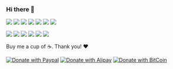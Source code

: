 ### Hi there 👋

![](https://img.shields.io/badge/JavaScript-120A3B?style=for-the-badge&logo=javascript)
![](https://img.shields.io/badge/TypeScript-D8E4F7?style=for-the-badge&logo=typescript)
![](https://img.shields.io/badge/CSS3-1572B6?style=for-the-badge&logo=css3)
![](https://img.shields.io/badge/HTML5-F5DAAB?style=for-the-badge&logo=html5)
![](https://img.shields.io/badge/C%23-239120?style=for-the-badge&logo=csharp)
![](https://img.shields.io/badge/Java-007396?style=for-the-badge&logo=java)
![](https://img.shields.io/badge/Python-97B6FB?style=for-the-badge&logo=python)

![](https://img.shields.io/badge/Node.js-AADDAA?style=for-the-badge&logo=node.js)
![](https://img.shields.io/badge/Angular-DD0031?style=for-the-badge&logo=angular)
![](https://img.shields.io/badge/Vue-2A703D?style=for-the-badge&logo=vue.js)
![](https://img.shields.io/badge/Unity-020202?style=for-the-badge&logo=unity)
![](https://img.shields.io/badge/Android%20Development-545454?style=for-the-badge&logo=androidstudio)
![](https://img.shields.io/badge/GraphQL-610028?style=for-the-badge&logo=graphql)

Buy me a cup of ☕️. Thank you! ❤️

[![Donate with Paypal](https://apollowayne.me/donate_paypal.svg)](https://www.paypal.me/WSapollo/5USD)
[![Donate with Alipay](https://apollowayne.me/donate_alipay.svg)](https://apollowayne.me/alipay.html?amount=20.00&url=https://qr.alipay.com/fkx03883k0k6zcocuduxn70)
[![Donate with BitCoin](https://apollowayne.me/donate_bitcoin.svg)](https://apollowayne.me/bitcoin.html?address=1JHN5EsUiym81q9u7CchLECA4ZnbPGvpDW)
